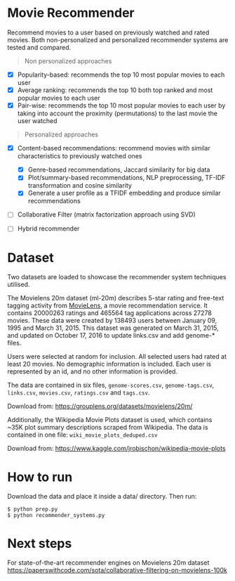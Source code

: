 # Movie Recommender
Recommend movies to a user based on previously watched and rated movies.
Both non-personalized and personalized recommender systems are tested and compared.

> Non personalized approaches 

- [x] Popularity-based: recommends the top 10 most popular movies to each user
- [x] Average ranking: recommends the top 10 both top ranked and most popular movies to each user
- [x] Pair-wise: recommends the top 10 most popular movies to each user by taking into account the proximity (permutations) to the last movie the user watched

> Personalized approaches 

- [x] Content-based recommendations: recommend  movies with similar characteristics to previously watched ones
    - [x] Genre-based recommendations, Jaccard similarity for big data
    - [x] Plot/summary-based recommendations, NLP preprocessing, TF-IDF transformation and cosine similarity
    - [x] Generate a user profile as a TFIDF embedding and produce similar recommendations
- [ ] Collaborative Filter (matrix factorization approach using SVD) 
- [ ] Hybrid recommender 



# Dataset

Two datasets are loaded to showcase the recommender system techniques utilised.

The Movielens 20m dataset (ml-20m) describes 5-star rating and free-text tagging activity from [MovieLens](http://movielens.org), a movie recommendation service. It contains 20000263 ratings and 465564 tag applications across 27278 movies. These data were created by 138493 users between January 09, 1995 and March 31, 2015. This dataset was generated on March 31, 2015, and updated on October 17, 2016 to update links.csv and add genome-* files.

Users were selected at random for inclusion. All selected users had rated at least 20 movies. No demographic information is included. Each user is represented by an id, and no other information is provided.

The data are contained in six files, `genome-scores.csv`, `genome-tags.csv`, `links.csv`, `movies.csv`, `ratings.csv` and `tags.csv`. 

Download from:
https://grouplens.org/datasets/movielens/20m/ 


Additionally, the Wikipedia Movie Plots dataset is used, which contains ~35K plot summary descriptions scraped from Wikipedia.
The data is contained in one file: `wiki_movie_plots_deduped.csv`


Download from:
https://www.kaggle.com/jrobischon/wikipedia-movie-plots 





# How to run

Download the data and place it inside a data/ directory.
Then run:
```
$ python prep.py
$ python recommender_systems.py
```

# Next steps

For state-of-the-art recommender engines on Movielens 20m dataset
https://paperswithcode.com/sota/collaborative-filtering-on-movielens-100k